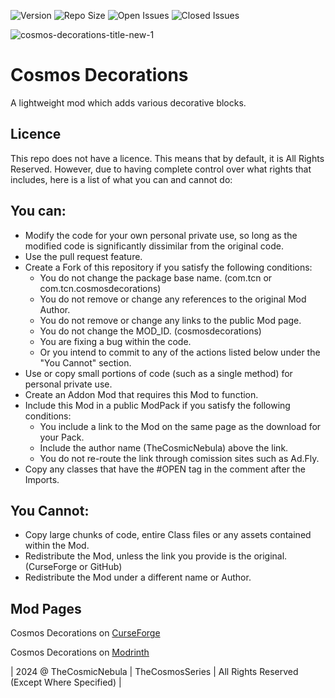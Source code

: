 ![Version](https://img.shields.io/badge/VERSION-1.20.1-success?style=for-the-badge) ![Repo Size](https://img.shields.io/github/repo-size/TheCosmosSeries/CosmosDecorations?label=REPO%20SIZE&style=for-the-badge) ![Open Issues](https://img.shields.io/github/issues/TheCosmosSeries/CosmosDecorations?style=for-the-badge) ![Closed Issues](https://img.shields.io/github/issues-closed/TheCosmosSeries/CosmosDecorations?color=green&style=for-the-badge)

![cosmos-decorations-title-new-1](https://github.com/user-attachments/assets/0afffeed-75a6-4b82-859f-311302d9a06b)

# Cosmos Decorations
A lightweight mod which adds various decorative blocks.

## Licence
This repo does not have a licence. This means that by default, it is All Rights Reserved. However, due to having complete control over what rights that includes, here is a list of what you can and cannot do:

## You can:
 - Modify the code for your own personal private use, so long as the modified code is significantly dissimilar from the original code.
 - Use the pull request feature.
 - Create a Fork of this repository if you satisfy the following conditions:
   - You do not change the package base name. (com.tcn or com.tcn.cosmosdecorations)
   - You do not remove or change any references to the original Mod Author.
   - You do not remove or change any links to the public Mod page.
   - You do not change the MOD_ID. (cosmosdecorations)
   - You are fixing a bug within the code.
   - Or you intend to commit to any of the actions listed below under the "You Cannot" section.
 - Use or copy small portions of code (such as a single method) for personal private use.
 - Create an Addon Mod that requires this Mod to function.
 - Include this Mod in a public ModPack if you satisfy the following conditions:
   - You include a link to the Mod on the same page as the download for your Pack.
   - Include the author name (TheCosmicNebula) above the link.
   - You do not re-route the link through comission sites such as Ad.Fly.
- Copy any classes that have the #OPEN tag in the comment after the Imports.

## You Cannot:
 - Copy large chunks of code, entire Class files or any assets contained within the Mod.
 - Redistribute the Mod, unless the link you provide is the original. (CurseForge or GitHub)
 - Redistribute the Mod under a different name or Author.

## Mod Pages
Cosmos Decorations on [CurseForge](https://minecraft.curseforge.com/projects/cosmos-decorations)

Cosmos Decorations on [Modrinth](https://modrinth.com/mod/cosmos-decorations)

| 2024 @ TheCosmicNebula | TheCosmosSeries | All Rights Reserved (Except Where Specified) |

